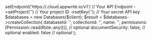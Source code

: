 <?php

use Appwrite\Client;
use Appwrite\Services\Databases;
use Appwrite\Permission;
use Appwrite\Role;

$client = (new Client())
    ->setEndpoint('https://<REGION>.cloud.appwrite.io/v1') // Your API Endpoint
    ->setProject('<YOUR_PROJECT_ID>') // Your project ID
    ->setKey('<YOUR_API_KEY>'); // Your secret API key

$databases = new Databases($client);

$result = $databases->createCollection(
    databaseId: '<DATABASE_ID>',
    collectionId: '<COLLECTION_ID>',
    name: '<NAME>',
    permissions: [Permission::read(Role::any())], // optional
    documentSecurity: false, // optional
    enabled: false // optional
);